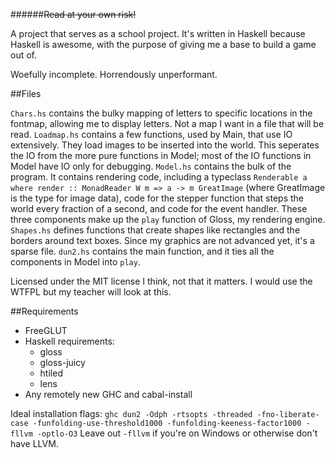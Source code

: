 ######~~Read at your own risk!~~








A project that serves as a school project. It's written in Haskell because Haskell is awesome, with the purpose of giving me a base to build a game out of. 

Woefully incomplete. Horrendously unperformant. 


##Files

`Chars.hs` contains the bulky mapping of letters to specific locations in the fontmap, allowing me to display letters. Not a map I want in a file that will be read.
`Loadmap.hs` contains a few functions, used by Main, that use IO extensively. They load images to be inserted into the world. This seperates the IO from the more pure functions in Model; most of the IO functions in Model have IO only for debugging.
`Model.hs` contains the bulk of the program. It contains rendering code, including a typeclass `Renderable a where render :: MonadReader W m => a -> m GreatImage` (where GreatImage is the type for image data), code for the stepper function that steps the world every fraction of a second, and code for the event handler. These three components make up the `play` function of Gloss, my rendering engine.
`Shapes.hs` defines functions that create shapes like rectangles and the borders around text boxes. Since my graphics are not advanced yet, it's a sparse file.
`dun2.hs` contains the main function, and it ties all the components in Model into `play`. 


Licensed under the MIT license I think, not that it matters. I would use the WTFPL but my teacher will look at this.

##Requirements
- FreeGLUT
- Haskell requirements:
	- gloss
	- gloss-juicy
	- htiled
	- lens
- Any remotely new GHC and cabal-install

Ideal installation flags: `ghc dun2 -Odph -rtsopts -threaded -fno-liberate-case -funfolding-use-threshold1000 -funfolding-keeness-factor1000 -fllvm -optlo-O3`
Leave out `-fllvm` if you're on Windows or otherwise don't have LLVM. 
